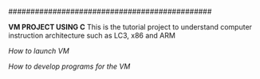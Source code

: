 ##############################################

**VM PROJECT USING C**
This is the tutorial project to understand computer instruction architecture such as LC3, x86 and ARM

*How to launch VM*

*How to develop programs for the VM* 

